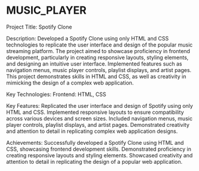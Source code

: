 # MUSIC_PLAYER

Project Title: Spotify Clone

Description:
Developed a Spotify Clone using only HTML and CSS technologies to replicate the user interface and design of the popular music streaming platform. The project aimed to showcase proficiency in frontend development, particularly in creating responsive layouts, styling elements, and designing an intuitive user interface. Implemented features such as navigation menus, music player controls, playlist displays, and artist pages. This project demonstrates skills in HTML and CSS, as well as creativity in mimicking the design of a complex web application.

Key Technologies:
Frontend: HTML, CSS

Key Features:
Replicated the user interface and design of Spotify using only HTML and CSS.
Implemented responsive layouts to ensure compatibility across various devices and screen sizes.
Included navigation menus, music player controls, playlist displays, and artist pages.
Demonstrated creativity and attention to detail in replicating complex web application designs.

Achievements:
Successfully developed a Spotify Clone using HTML and CSS, showcasing frontend development skills.
Demonstrated proficiency in creating responsive layouts and styling elements.
Showcased creativity and attention to detail in replicating the design of a popular web application.
